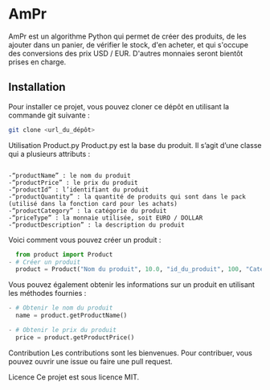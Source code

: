# AmPr

AmPr est un algorithme Python qui permet de créer des produits, de les ajouter dans un panier, de vérifier le stock, d'en acheter, et qui s'occupe des conversions des prix USD / EUR. D'autres monnaies seront bientôt prises en charge.

## Installation

Pour installer ce projet, vous pouvez cloner ce dépôt en utilisant la commande git suivante :

```bash
git clone <url_du_dépôt>
```

Utilisation
Product.py
Product.py est la base du produit. Il s’agit d’une classe qui a plusieurs attributs :
```

-“productName” : le nom du produit
-“productPrice” : le prix du produit
-“productId” : l’identifiant du produit
-“productQuantity” : la quantité de produits qui sont dans le pack (utilisé dans la fonction card pour les achats)
-“productCategory” : la catégorie du produit
-“priceType” : la monnaie utilisée, soit EURO / DOLLAR
-“productDescription” : la description du produit

```

Voici comment vous pouvez créer un produit :
```python
  from product import Product
- # Créer un produit
  product = Product("Nom du produit", 10.0, "id_du_produit", 100, "Catégorie", "EURO", "Description du produit")
```
Vous pouvez également obtenir les informations sur un produit en utilisant les méthodes fournies :
```python
- # Obtenir le nom du produit
  name = product.getProductName()

- # Obtenir le prix du produit
  price = product.getProductPrice()
```
Contribution
Les contributions sont les bienvenues. Pour contribuer, vous pouvez ouvrir une issue ou faire une pull request.

Licence
Ce projet est sous licence MIT.

